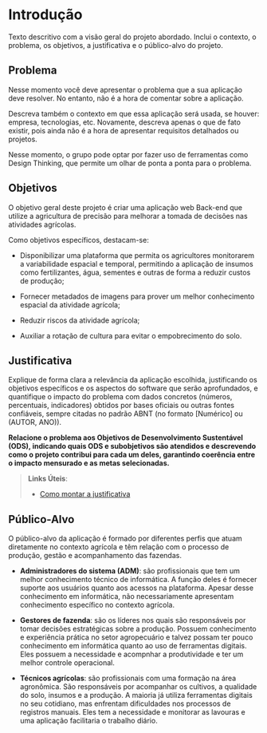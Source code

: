 # Introdução

Texto descritivo com a visão geral do projeto abordado. Inclui o contexto, o problema, os objetivos, a justificativa e o público-alvo do projeto.

## Problema
Nesse momento você deve apresentar o problema que a sua aplicação deve  resolver. No entanto, não é a hora de comentar sobre a aplicação.

Descreva também o contexto em que essa aplicação será usada, se  houver: empresa, tecnologias, etc. Novamente, descreva apenas o que de  fato existir, pois ainda não é a hora de apresentar requisitos  detalhados ou projetos.

Nesse momento, o grupo pode optar por fazer uso  de ferramentas como Design Thinking, que permite um olhar de ponta a ponta para o problema.


## Objetivos

O objetivo geral deste projeto é criar uma aplicação web Back-end que utilize a agricultura de precisão para melhorar a tomada de decisões nas atividades agrícolas. 

Como objetivos específicos, destacam-se: 

* Disponibilizar uma plataforma que permita os agricultores monitorarem a variabilidade espacial e temporal, permitindo a aplicação de insumos como fertilizantes, água, sementes e outras de forma a reduzir custos de produção; 

* Fornecer metadados de imagens para prover um melhor conhecimento espacial da atividade agrícola; 

* Reduzir riscos da atividade agrícola; 

* Auxiliar a rotação de cultura para evitar o empobrecimento do solo. 


## Justificativa

Explique de forma clara a relevância da aplicação escolhida, justificando os objetivos específicos e os aspectos do software que serão aprofundados, e quantifique o impacto do problema com dados concretos (números, percentuais, indicadores) obtidos por bases oficiais ou outras fontes confiáveis, sempre citadas no padrão ABNT (no formato [Numérico] ou (AUTOR, ANO)).

**Relacione o problema aos Objetivos de Desenvolvimento Sustentável (ODS), indicando quais ODS e subobjetivos são atendidos e descrevendo como o projeto contribui para cada um deles, garantindo coerência entre o impacto mensurado e as metas selecionadas.**

> **Links Úteis**:
> - [Como montar a justificativa](https://guiadamonografia.com.br/como-montar-justificativa-do-tcc/)

## Público-Alvo

O público-alvo da aplicação é formado por diferentes perfis que atuam diretamente no contexto agrícola e têm relação com o processo de produção, gestão e acompanhamento das fazendas.

* **Administradores do sistema (ADM)**: são profissionais que tem um melhor conhecimento técnico de informática. A função deles é fornecer suporte aos usuários quanto aos acessos na plataforma. Apesar desse conhecimento em informática, não necessariamente apresentam conhecimento específico no contexto agrícola.


* **Gestores de fazenda**: são os líderes nos quais são responsáveis por tomar decisões estratégicas sobre a produção. Possuem conhecimento e experiência prática no setor agropecuário e talvez possam ter pouco conhecimento em informática quanto ao uso de ferramentas digitais. Eles possuem a necessidade e acompnhar a produtividade e ter um melhor controle operacional.

* **Técnicos agrícolas**: são profissionais com uma formação na área agronômica. São responsáveis por acompanhar os cultivos, a qualidade do solo, insumos e a produção. A maioria já utiliza ferramentas digitais no seu cotidiano, mas enfrentam dificuldades nos processos de registros manuais. Eles tem a necessidade e monitorar as lavouras e uma aplicação facilitaria o trabalho diário.
